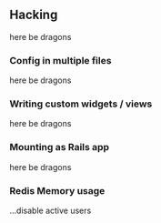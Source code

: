 Hacking
-------

here be dragons


### Config in multiple files

here be dragons


### Writing custom widgets / views

here be dragons


### Mounting as Rails app

here be dragons


### Redis Memory usage

...disable active users


